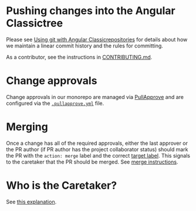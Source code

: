 # Pushing changes into the Angular Classictree

Please see [Using git with Angular Classicrepositories](https://docs.google.com/document/d/1h8nijFSaa1jG_UE8v4WP7glh5qOUXnYtAtJh_gwOQHI/edit)
for details about how we maintain a linear commit history and the rules for committing.

As a contributor, see the instructions in [CONTRIBUTING.md](../CONTRIBUTING.md).

# Change approvals

Change approvals in our monorepo are managed via [PullApprove](https://docs.pullapprove.com/) and are configured via the [`.pullapprove.yml`](../.pullapprove.yml) file.

# Merging

Once a change has all of the required approvals, either the last approver or the PR author (if PR author has the project collaborator status)
should mark the PR with the `action: merge` label and the correct [target label](https://github.com/angular/angular/blob/main/docs/TRIAGE_AND_LABELS.md#pr-target).
This signals to the caretaker that the PR should be merged. See [merge instructions](CARETAKER.md).

# Who is the Caretaker?

See [this explanation](https://twitter.com/IgorMinar/status/799365744806854656).
